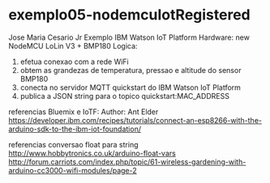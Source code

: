 # exemplo05-nodemcuIotRegistered

Jose Maria Cesario Jr
   Exemplo IBM Watson IoT Platform
   Hardware: new NodeMCU LoLin V3 + BMP180
   Logica:
   1. efetua conexao com a rede WiFi
   2. obtem as grandezas de temperatura, pressao e altitude do sensor BMP180
   3. conecta no servidor MQTT quickstart do IBM Watson IoT Platform
   4. publica a JSON string para o topico quickstart:MAC_ADDRESS
   
   referencias Bluemix e IoTF:
   Author: Ant Elder
   https://developer.ibm.com/recipes/tutorials/connect-an-esp8266-with-the-arduino-sdk-to-the-ibm-iot-foundation/
   
   referencias conversao float para string
   http://www.hobbytronics.co.uk/arduino-float-vars
   http://forum.carriots.com/index.php/topic/61-wireless-gardening-with-arduino-cc3000-wifi-modules/page-2
